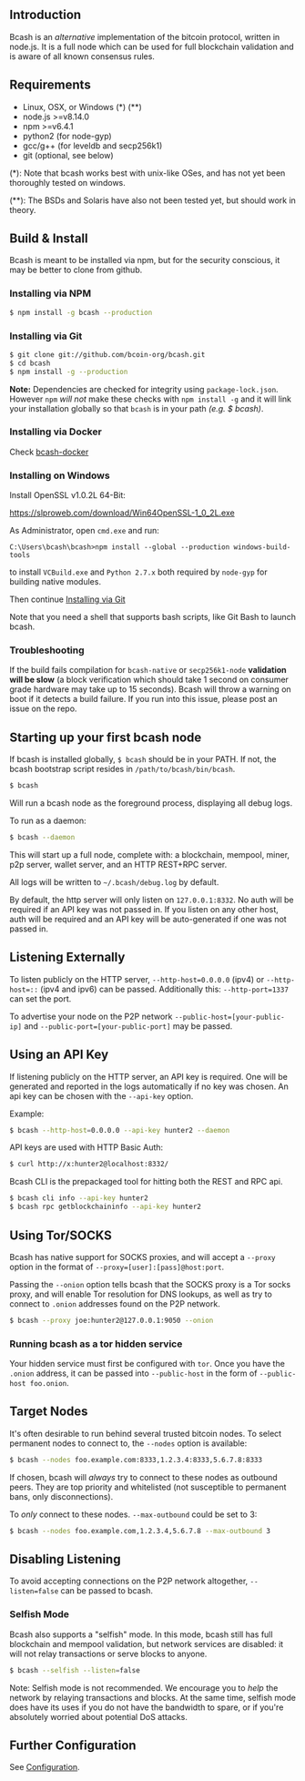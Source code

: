 ## Introduction

Bcash is an _alternative_ implementation of the bitcoin protocol, written in node.js. It is a full node which can be used for full blockchain validation and is aware of all known consensus rules.

## Requirements

- Linux, OSX, or Windows (\*) (\*\*)
- node.js >=v8.14.0
- npm >=v6.4.1
- python2 (for node-gyp)
- gcc/g++ (for leveldb and secp256k1)
- git (optional, see below)

(\*): Note that bcash works best with unix-like OSes, and has not yet been thoroughly tested on windows.

(\*\*): The BSDs and Solaris have also not been tested yet, but should work in theory.

## Build & Install

Bcash is meant to be installed via npm, but for the security conscious, it may be better to clone from github.

### Installing via NPM

``` bash
$ npm install -g bcash --production
```

### Installing via Git

``` bash
$ git clone git://github.com/bcoin-org/bcash.git
$ cd bcash
$ npm install -g --production
```

**Note:** Dependencies are checked for integrity using `package-lock.json`. However `npm` _will not_ make these checks with `npm install -g` and it will link your installation globally so that `bcash` is in your path _(e.g. $ bcash)_.

### Installing via Docker

Check [bcash-docker](https://github.com/bcoin-org/bcash-docker)

### Installing on Windows

Install OpenSSL v1.0.2L 64-Bit:

https://slproweb.com/download/Win64OpenSSL-1_0_2L.exe

As Administrator, open `cmd.exe` and run:

```console
C:\Users\bcash\bcash>npm install --global --production windows-build-tools
```

to install `VCBuild.exe` and `Python 2.7.x` both required by `node-gyp`
for building native modules.

Then continue [Installing via Git](#installing-via-git)

Note that you need a shell that supports bash scripts, like Git Bash to launch
bcash.

### Troubleshooting

If the build fails compilation for `bcash-native` or `secp256k1-node` __validation will be slow__ (a block verification which should take 1 second on consumer grade hardware may take up to 15 seconds). Bcash will throw a warning on boot if it detects a build failure. If you run into this issue, please post an issue on the repo.

## Starting up your first bcash node

If bcash is installed globally, `$ bcash` should be in your PATH. If not, the bcash bootstrap script resides in `/path/to/bcash/bin/bcash`.

``` bash
$ bcash
```

Will run a bcash node as the foreground process, displaying all debug logs.

To run as a daemon:

``` bash
$ bcash --daemon
```

This will start up a full node, complete with: a blockchain, mempool, miner, p2p server, wallet server, and an HTTP REST+RPC server.

All logs will be written to `~/.bcash/debug.log` by default.

By default, the http server will only listen on `127.0.0.1:8332`. No auth will be required if an API key was not passed in. If you listen on any other host, auth will be required and an API key will be auto-generated if one was not passed in.

## Listening Externally

To listen publicly on the HTTP server, `--http-host=0.0.0.0` (ipv4) or `--http-host=::` (ipv4 and ipv6) can be passed. Additionally this: `--http-port=1337` can set the port.

To advertise your node on the P2P network `--public-host=[your-public-ip]` and `--public-port=[your-public-port]` may be passed.

## Using an API Key

If listening publicly on the HTTP server, an API key is required. One will be generated and reported in the logs automatically if no key was chosen. An api key can be chosen with the `--api-key` option.

Example:

``` bash
$ bcash --http-host=0.0.0.0 --api-key hunter2 --daemon
```

API keys are used with HTTP Basic Auth:

``` bash
$ curl http://x:hunter2@localhost:8332/
```

Bcash CLI is the prepackaged tool for hitting both the REST and RPC api.

``` bash
$ bcash cli info --api-key hunter2
$ bcash rpc getblockchaininfo --api-key hunter2
```

## Using Tor/SOCKS

Bcash has native support for SOCKS proxies, and will accept a `--proxy` option in the format of `--proxy=[user]:[pass]@host:port`.

Passing the `--onion` option tells bcash that the SOCKS proxy is a Tor socks proxy, and will enable Tor resolution for DNS lookups, as well as try to connect to `.onion` addresses found on the P2P network.

``` bash
$ bcash --proxy joe:hunter2@127.0.0.1:9050 --onion
```

### Running bcash as a tor hidden service

Your hidden service must first be configured with `tor`. Once you have the `.onion` address, it can be passed into `--public-host` in the form of `--public-host foo.onion`.

## Target Nodes

It's often desirable to run behind several trusted bitcoin nodes. To select permanent nodes to connect to, the `--nodes` option is available:

``` bash
$ bcash --nodes foo.example.com:8333,1.2.3.4:8333,5.6.7.8:8333
```

If chosen, bcash will _always_ try to connect to these nodes as outbound peers. They are top priority and whitelisted (not susceptible to permanent bans, only disconnections).

To _only_ connect to these nodes. `--max-outbound` could be set to 3:

``` bash
$ bcash --nodes foo.example.com,1.2.3.4,5.6.7.8 --max-outbound 3
```

## Disabling Listening

To avoid accepting connections on the P2P network altogether, `--listen=false` can be passed to bcash.

### Selfish Mode

Bcash also supports a "selfish" mode. In this mode, bcash still has full blockchain and mempool validation, but network services are disabled: it will not relay transactions or serve blocks to anyone.

``` bash
$ bcash --selfish --listen=false
```

Note: Selfish mode is not recommended. We encourage you to _help_ the network by relaying transactions and blocks. At the same time, selfish mode does have its uses if you do not have the bandwidth to spare, or if you're absolutely worried about potential DoS attacks.

## Further Configuration

See [Configuration][configuration].

[keybase]: https://keybase.io/chjj#show-public
[node]: https://nodejs.org/dist/v7.5.0/
[configuration]: Configuration.md
